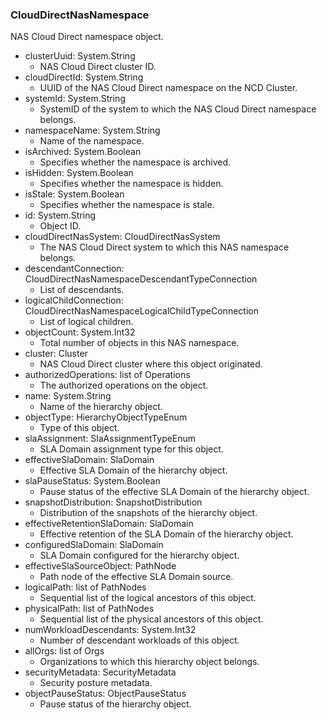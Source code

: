 ### CloudDirectNasNamespace
NAS Cloud Direct namespace object.

- clusterUuid: System.String
  - NAS Cloud Direct cluster ID.
- cloudDirectId: System.String
  - UUID of the NAS Cloud Direct namespace on the NCD Cluster.
- systemId: System.String
  - SystemID of the system to which the NAS Cloud Direct namespace belongs.
- namespaceName: System.String
  - Name of the namespace.
- isArchived: System.Boolean
  - Specifies whether the namespace is archived.
- isHidden: System.Boolean
  - Specifies whether the namespace is hidden.
- isStale: System.Boolean
  - Specifies whether the namespace is stale.
- id: System.String
  - Object ID.
- cloudDirectNasSystem: CloudDirectNasSystem
  - The NAS Cloud Direct system to which this NAS namespace belongs.
- descendantConnection: CloudDirectNasNamespaceDescendantTypeConnection
  - List of descendants.
- logicalChildConnection: CloudDirectNasNamespaceLogicalChildTypeConnection
  - List of logical children.
- objectCount: System.Int32
  - Total number of objects in this NAS namespace.
- cluster: Cluster
  - NAS Cloud Direct cluster where this object originated.
- authorizedOperations: list of Operations
  - The authorized operations on the object.
- name: System.String
  - Name of the hierarchy object.
- objectType: HierarchyObjectTypeEnum
  - Type of this object.
- slaAssignment: SlaAssignmentTypeEnum
  - SLA Domain assignment type for this object.
- effectiveSlaDomain: SlaDomain
  - Effective SLA Domain of the hierarchy object.
- slaPauseStatus: System.Boolean
  - Pause status of the effective SLA Domain of the hierarchy object.
- snapshotDistribution: SnapshotDistribution
  - Distribution of the snapshots of the hierarchy object.
- effectiveRetentionSlaDomain: SlaDomain
  - Effective retention of the SLA Domain of the hierarchy object.
- configuredSlaDomain: SlaDomain
  - SLA Domain configured for the hierarchy object.
- effectiveSlaSourceObject: PathNode
  - Path node of the effective SLA Domain source.
- logicalPath: list of PathNodes
  - Sequential list of the logical ancestors of this object.
- physicalPath: list of PathNodes
  - Sequential list of the physical ancestors of this object.
- numWorkloadDescendants: System.Int32
  - Number of descendant workloads of this object.
- allOrgs: list of Orgs
  - Organizations to which this hierarchy object belongs.
- securityMetadata: SecurityMetadata
  - Security posture metadata.
- objectPauseStatus: ObjectPauseStatus
  - Pause status of the hierarchy object.
